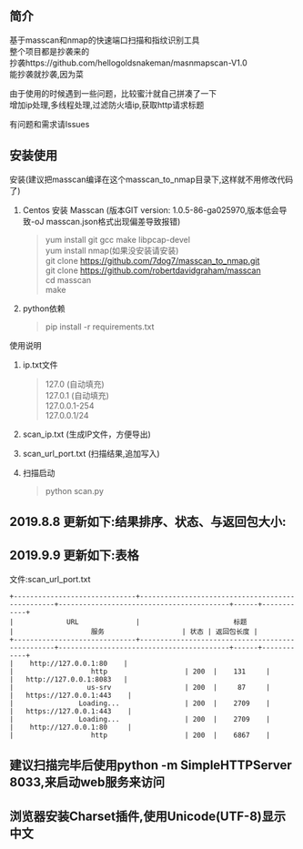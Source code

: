 ## 简介

基于masscan和nmap的快速端口扫描和指纹识别工具  
整个项目都是抄袭来的  
抄袭https://github.com/hellogoldsnakeman/masnmapscan-V1.0  
能抄袭就抄袭,因为菜

由于使用的时候遇到一些问题，比较蜜汁就自己拼凑了一下  
增加ip处理,多线程处理,过滤防火墙ip,获取http请求标题

有问题和需求请Issues  

## 安装使用

安装(建议把masscan编译在这个masscan_to_nmap目录下,这样就不用修改代码了)

1. Centos 安装 Masscan (版本GIT version: 1.0.5-86-ga025970,版本低会导致-oJ masscan.json格式出现偏差导致报错)
    >yum install git gcc make libpcap-devel  
    yum install nmap(如果没安装请安装)  
    git clone https://github.com/7dog7/masscan_to_nmap.git  
    git clone https://github.com/robertdavidgraham/masscan  
    cd masscan  
    make  

2. python依赖
    >pip install -r requirements.txt
    
使用说明

1. ip.txt文件
    >127.0 (自动填充)  
    127.0.1 (自动填充)  
    127.0.0.1-254  
    127.0.0.1/24  
2. scan_ip.txt (生成IP文件，方便导出)  

3. scan_url_port.txt (扫描结果,追加写入)  

4. 扫描启动
   >python scan.py

  
## 2019.8.8 更新如下:结果排序、状态、与返回包大小:  
## 2019.9.9 更新如下:表格
文件:scan_url_port.txt
```
+------------------------------+-------------------------------------------------+------------------------------------------+------+------------+
|             URL              |                       标题                      |                   服务                   | 状态 | 返回包长度 |
+------------------------------+-------------------------------------------------+------------------------------------------+------+------------+
|    http://127.0.0.1:80    |                                                 |                   http                   | 200  |    131     |
|   http://127.0.0.1:8083   |                                                 |                  us-srv                  | 200  |     87     |
|   https://127.0.0.1:443    |                                                 |                Loading...                | 200  |    2709    |
|   https://127.0.0.1:443    |                                                 |                Loading...                | 200  |    2709    |
|    http://127.0.0.1:80     |                                                 |                   http                   | 200  |    6867    |
```

## 建议扫描完毕后使用python -m SimpleHTTPServer 8033,来启动web服务来访问  
## 浏览器安装Charset插件,使用Unicode(UTF-8)显示中文
